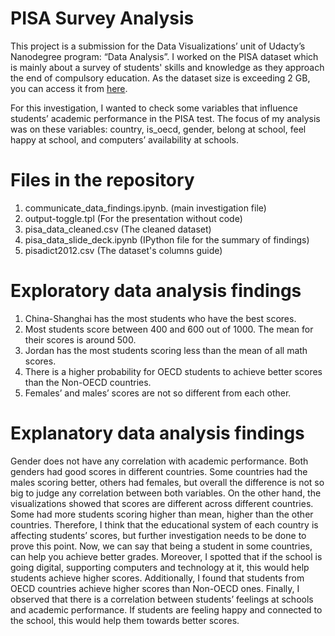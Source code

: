 # PISA Survey Analysis

This project is a submission for the Data Visualizations’ unit of Udacty’s Nanodegree program: “Data Analysis”. I worked on the PISA dataset which is mainly about a survey of students' skills and knowledge as they approach the end of compulsory education. As the dataset size is exceeding 2 GB, you can access it from [here](https://www.google.com/url?q=https://s3.amazonaws.com/udacity-hosted-downloads/ud507/pisa2012.csv.zip&sa=D&ust=1596812885258000&usg=AOvVaw2OpL4_DIqTkmvEdFtmLxjn).


For this investigation, I wanted to check some variables that influence students’ academic performance in the PISA test. The focus of my analysis was on these variables: country, is_oecd, gender, belong at school, feel happy at school, and computers’ availability at schools.


# Files in the repository

1. communicate_data_findings.ipynb. (main investigation file)
2. output-toggle.tpl (For the presentation without code)
3. pisa_data_cleaned.csv (The cleaned dataset)
4. pisa_data_slide_deck.ipynb (IPython file for the summary of findings)
5. pisadict2012.csv (The dataset's columns guide)


# Exploratory data analysis findings

1. China-Shanghai has the most students who have the best scores.
2. Most students score between 400 and 600 out of 1000. The mean for their scores is around 500. 
3. Jordan has the most students scoring less than the mean of all math scores.
4. There is a higher probability for OECD students to achieve better scores than the Non-OECD countries.
5. Females’ and males’ scores are not so different from each other.


# Explanatory data analysis findings

Gender does not have any correlation with academic performance. Both genders had good scores in different countries. Some countries had the males scoring better, others had females, but overall the difference is not so big to judge any correlation between both variables. On the other hand, the visualizations showed that scores are different across different countries. Some had more students scoring higher than mean, higher than the other countries. Therefore, I think that the educational system of each country is affecting students’ scores, but further investigation needs to be done to prove this point. Now, we can say that being a student in some countries, can help you achieve better grades. Moreover, I spotted that if the school is going digital, supporting computers and technology at it, this would help students achieve higher scores. Additionally, I found that students from OECD countries achieve higher scores than Non-OECD ones. Finally, I observed that there is a correlation between students’ feelings at schools and academic performance. If students are feeling happy and connected to the school, this would help them towards better scores.
